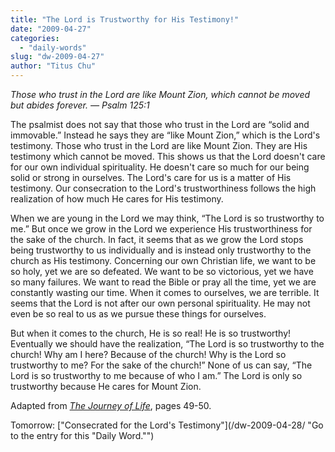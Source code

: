 ```yaml
---
title: "The Lord is Trustworthy for His Testimony!"
date: "2009-04-27"
categories: 
  - "daily-words"
slug: "dw-2009-04-27"
author: "Titus Chu"
---
```


_Those who trust in the Lord are like Mount Zion, which cannot be moved but abides forever. — Psalm 125:1_

The psalmist does not say that those who trust in the Lord are “solid and immovable.” Instead he says they are “like Mount Zion,” which is the Lord's testimony. Those who trust in the Lord are like Mount Zion. They are His testimony which cannot be moved. This shows us that the Lord doesn't care for our own individual spirituality. He doesn't care so much for our being solid or strong in ourselves. The Lord's care for us is a matter of His testimony. Our consecration to the Lord's trustworthiness follows the high realization of how much He cares for His testimony.

When we are young in the Lord we may think, “The Lord is so trustworthy to me.” But once we grow in the Lord we experience His trustworthiness for the sake of the church. In fact, it seems that as we grow the Lord stops being trustworthy to us individually and is instead only trustworthy to the church as His testimony. Concerning our own Christian life, we want to be so holy, yet we are so defeated. We want to be so victorious, yet we have so many failures. We want to read the Bible or pray all the time, yet we are constantly wasting our time. When it comes to ourselves, we are terrible. It seems that the Lord is not after our own personal spirituality. He may not even be so real to us as we pursue these things for ourselves.

But when it comes to the church, He is so real! He is so trustworthy! Eventually we should have the realization, “The Lord is so trustworthy to the church! Why am I here? Because of the church! Why is the Lord so trustworthy to me? For the sake of the church!” None of us can say, “The Lord is so trustworthy to me because of who I am.” The Lord is only so trustworthy because He cares for Mount Zion.

Adapted from _[The Journey of Life](/book-journey-of-life/ "Go to the entry for this book")_, pages 49-50.

Tomorrow: ["Consecrated for the Lord's Testimony"](/dw-2009-04-28/ "Go to the entry for this "Daily Word."")
